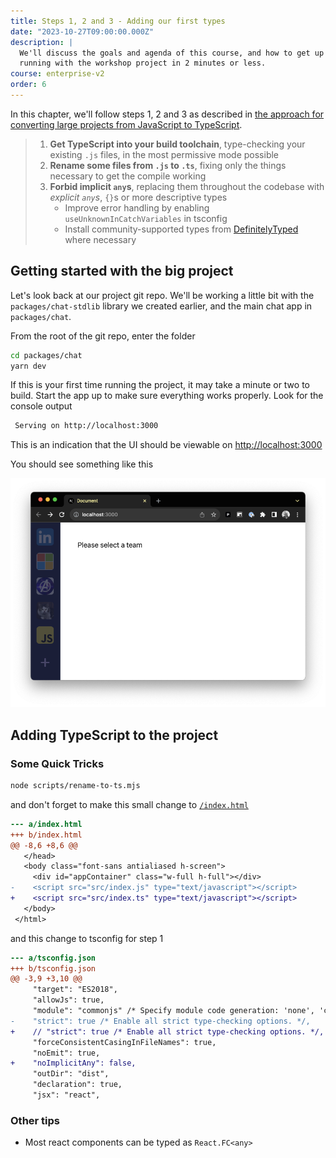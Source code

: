 ```yaml
---
title: Steps 1, 2 and 3 - Adding our first types
date: "2023-10-27T09:00:00.000Z"
description: |
  We'll discuss the goals and agenda of this course, and how to get up and
  running with the workshop project in 2 minutes or less.
course: enterprise-v2
order: 6
---
```


In this chapter, we'll follow steps 1, 2 and 3 as described in [the approach for converting large projects from JavaScript to TypeScript](../05-converting-to-ts/#an-overview-of-the-approach).

> 1. **Get TypeScript into your build toolchain**, type-checking your existing `.js` files, in the most permissive mode possible
> 1. **Rename some files from `.js` to `.ts`**, fixing only the things necessary to get the compile working
> 1. **Forbid implicit `any`s**, replacing them throughout the codebase with _explicit `any`s_, `{}`s or more descriptive types
>    - Improve error handling by enabling `useUnknownInCatchVariables` in tsconfig
>    - Install community-supported types from [DefinitelyTyped](https://github.com/DefinitelyTyped/DefinitelyTyped/) where necessary

## Getting started with the big project

Let's look back at our project git repo. We'll be working a little bit with the `packages/chat-stdlib` library we created earlier, and the main chat app in `packages/chat`.

From the root of the git repo, enter the folder

```sh
cd packages/chat
yarn dev
```

If this is your first time running the project, it may take a minute or two to build. Start the app up to make sure everything works properly. Look for the console output

```sh
 Serving on http://localhost:3000
```

This is an indication that the UI should be viewable on [http://localhost:3000](http://localhost:3000)

You should see something like this

![chat app home screen](./img/app-home.png)

## Adding TypeScript to the project

### Some Quick Tricks

```sh
node scripts/rename-to-ts.mjs
```

and don't forget to make this small change to [`/index.html`](/index.html)

```diff
--- a/index.html
+++ b/index.html
@@ -8,6 +8,6 @@
   </head>
   <body class="font-sans antialiased h-screen">
     <div id="appContainer" class="w-full h-full"></div>
-    <script src="src/index.js" type="text/javascript"></script>
+    <script src="src/index.ts" type="text/javascript"></script>
   </body>
 </html>
```

and this change to tsconfig for step 1

```diff
--- a/tsconfig.json
+++ b/tsconfig.json
@@ -3,9 +3,10 @@
     "target": "ES2018",
     "allowJs": true,
     "module": "commonjs" /* Specify module code generation: 'none', 'commonjs', 'amd', 'system', 'umd', 'es2015', 'es2020', or 'ESNext'. */,
-    "strict": true /* Enable all strict type-checking options. */,
+    // "strict": true /* Enable all strict type-checking options. */,
     "forceConsistentCasingInFileNames": true,
     "noEmit": true,
+    "noImplicitAny": false,
     "outDir": "dist",
     "declaration": true,
     "jsx": "react",
```

### Other tips

- Most react components can be typed as `React.FC<any>`
